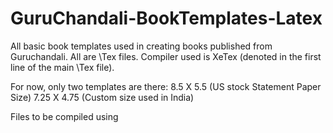 # GuruChandali-BookTemplates-Latex
 All basic book templates used in creating books published from Guruchandali.
 All are \Tex files. Compiler used is XeTex (denoted in the first line of the main \Tex file).

 For now, only two templates are there: 
 8.5 X 5.5 (US stock Statement Paper Size)
 7.25 X 4.75 (Custom size used in India)

 Files to be compiled using 
